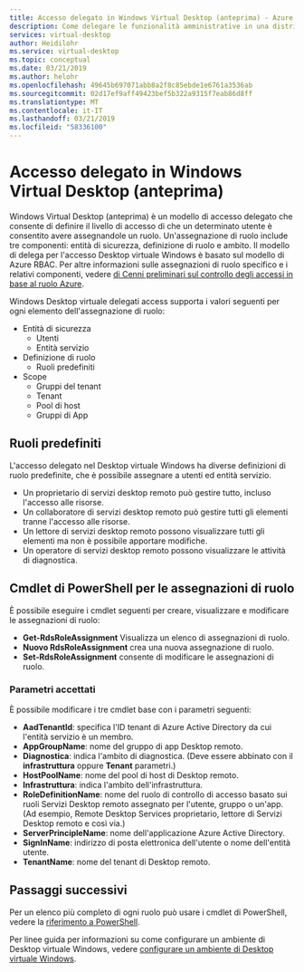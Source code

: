```yaml
---
title: Accesso delegato in Windows Virtual Desktop (anteprima) - Azure
description: Come delegare le funzionalità amministrative in una distribuzione di Desktop virtuale Windows, inclusi gli esempi.
services: virtual-desktop
author: Heidilohr
ms.service: virtual-desktop
ms.topic: conceptual
ms.date: 03/21/2019
ms.author: helohr
ms.openlocfilehash: 49645b697071abb8a2f8c85ebde1e6761a3536ab
ms.sourcegitcommit: 02d17ef9aff49423bef5b322a9315f7eab86d8ff
ms.translationtype: MT
ms.contentlocale: it-IT
ms.lasthandoff: 03/21/2019
ms.locfileid: "58336100"
---
```

# <a name="delegated-access-in-windows-virtual-desktop-preview"></a>Accesso delegato in Windows Virtual Desktop (anteprima)

Windows Virtual Desktop (anteprima) è un modello di accesso delegato che consente di definire il livello di accesso di che un determinato utente è consentito avere assegnandole un ruolo. Un'assegnazione di ruolo include tre componenti: entità di sicurezza, definizione di ruolo e ambito. Il modello di delega per l'accesso Desktop virtuale Windows è basato sul modello di Azure RBAC. Per altre informazioni sulle assegnazioni di ruolo specifico e i relativi componenti, vedere [di Cenni preliminari sul controllo degli accessi in base al ruolo Azure](https://docs.microsoft.com/azure/active-directory/role-based-access-built-in-roles).

Windows Desktop virtuale delegati access supporta i valori seguenti per ogni elemento dell'assegnazione di ruolo:

* Entità di sicurezza
    * Utenti
    * Entità servizio
* Definizione di ruolo
    * Ruoli predefiniti
* Scope
    * Gruppi del tenant
    * Tenant
    * Pool di host
    * Gruppi di App

## <a name="built-in-roles"></a>Ruoli predefiniti

L'accesso delegato nel Desktop virtuale Windows ha diverse definizioni di ruolo predefinite, che è possibile assegnare a utenti ed entità servizio.

* Un proprietario di servizi desktop remoto può gestire tutto, incluso l'accesso alle risorse.
* Un collaboratore di servizi desktop remoto può gestire tutti gli elementi tranne l'accesso alle risorse.
* Un lettore di servizi desktop remoto possono visualizzare tutti gli elementi ma non è possibile apportare modifiche.
* Un operatore di servizi desktop remoto possono visualizzare le attività di diagnostica.

## <a name="powershell-cmdlets-for-role-assignments"></a>Cmdlet di PowerShell per le assegnazioni di ruolo

È possibile eseguire i cmdlet seguenti per creare, visualizzare e modificare le assegnazioni di ruolo:

* **Get-RdsRoleAssignment** Visualizza un elenco di assegnazioni di ruolo.
* **Nuovo RdsRoleAssignment** crea una nuova assegnazione di ruolo.
* **Set-RdsRoleAssignment** consente di modificare le assegnazioni di ruolo.

### <a name="accepted-parameters"></a>Parametri accettati

È possibile modificare i tre cmdlet base con i parametri seguenti:

* **AadTenantId**: specifica l'ID tenant di Azure Active Directory da cui l'entità servizio è un membro.
* **AppGroupName**: nome del gruppo di app Desktop remoto.
* **Diagnostica**: indica l'ambito di diagnostica. (Deve essere abbinato con il **infrastruttura** oppure **Tenant** parametri.)
* **HostPoolName**: nome del pool di host di Desktop remoto.
* **Infrastruttura**: indica l'ambito dell'infrastruttura.
* **RoleDefinitionName**: nome del ruolo di controllo di accesso basato sui ruoli Servizi Desktop remoto assegnato per l'utente, gruppo o un'app. (Ad esempio, Remote Desktop Services proprietario, lettore di Servizi Desktop remoto e così via.)
* **ServerPrincipleName**: nome dell'applicazione Azure Active Directory.
* **SignInName**: indirizzo di posta elettronica dell'utente o nome dell'entità utente.
* **TenantName**: nome del tenant di Desktop remoto.

## <a name="next-steps"></a>Passaggi successivi

Per un elenco più completo di ogni ruolo può usare i cmdlet di PowerShell, vedere la [riferimento a PowerShell](/powershell/windows-virtual-desktop/overview).

Per linee guida per informazioni su come configurare un ambiente di Desktop virtuale Windows, vedere [configurare un ambiente di Desktop virtuale Windows](environment-setup.md).
